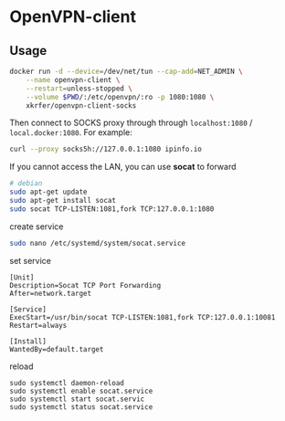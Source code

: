 # OpenVPN-client

## Usage

```bash
docker run -d --device=/dev/net/tun --cap-add=NET_ADMIN \
    --name openvpn-client \
    --restart=unless-stopped \
    --volume $PWD/:/etc/openvpn/:ro -p 1080:1080 \
    xkrfer/openvpn-client-socks
```

Then connect to SOCKS proxy through through `localhost:1080` / `local.docker:1080`. For example:

```bash
curl --proxy socks5h://127.0.0.1:1080 ipinfo.io
```

If you cannot access the LAN, you can use **socat** to forward

```bash
# debian
sudo apt-get update
sudo apt-get install socat
sudo socat TCP-LISTEN:1081,fork TCP:127.0.0.1:1080
```

create service
```bash
sudo nano /etc/systemd/system/socat.service
```
set service
```makfile
[Unit]
Description=Socat TCP Port Forwarding
After=network.target

[Service]
ExecStart=/usr/bin/socat TCP-LISTEN:1081,fork TCP:127.0.0.1:10081
Restart=always

[Install]
WantedBy=default.target
```
reload
```
sudo systemctl daemon-reload
sudo systemctl enable socat.service
sudo systemctl start socat.servic
sudo systemctl status socat.service
```



